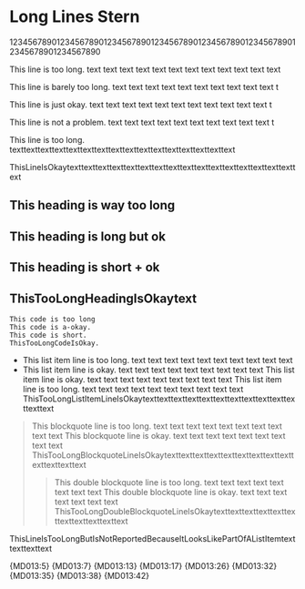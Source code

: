 # Long Lines Stern

12345678901234567890123456789012345678901234567890123456789012345678901234567890

This line is too long. text text text text text text text text text text text text

This line is barely too long. text text text text text text text text text text t

This line is just okay. text text text text text text text text text text text t

This line is not a problem. text text text text text text text text text text t

This line is too long. texttexttexttexttexttexttexttexttexttexttexttexttexttexttexttext

ThisLineIsOkaytexttexttexttexttexttexttexttexttexttexttexttexttexttexttexttexttext

## This heading is way too long

## This heading is long but ok

## This heading is short + ok

## ThisTooLongHeadingIsOkaytext

```text
This code is too long
This code is a-okay.
This code is short.
ThisTooLongCodeIsOkay.
```

* This list item line is too long. text text text text text text text text text text
* This list item line is okay. text text text text text text text text text
  This list item line is okay. text text text text text text text text text
  This list item line is too long. text text text text text text text text text text
  ThisTooLongListItemLineIsOkaytexttexttexttexttexttexttexttexttexttexttexttexttext

> This blockquote line is too long. text text text text text text text text text text
> This blockquote line is okay. text text text text text text text text text
> ThisTooLongBlockquoteLineIsOkaytexttexttexttexttexttexttexttexttexttexttexttexttext
>
> > This double blockquote line is too long. text text text text text text text text
> > This double blockquote line is okay. text text text text text text text
> > ThisTooLongDoubleBlockquoteLineIsOkaytexttexttexttexttexttexttexttexttexttexttext

  ThisLineIsTooLongButIsNotReportedBecauseItLooksLikePartOfAListItemtexttexttexttext

{MD013:5}
{MD013:7}
{MD013:13}
{MD013:17}
{MD013:26}
{MD013:32}
{MD013:35}
{MD013:38}
{MD013:42}

<!-- markdownlint-configure-file {
  "line-length": {
    "stern": true,
    "heading_line_length": 30,
    "code_block_line_length": 20
  }
} -->
